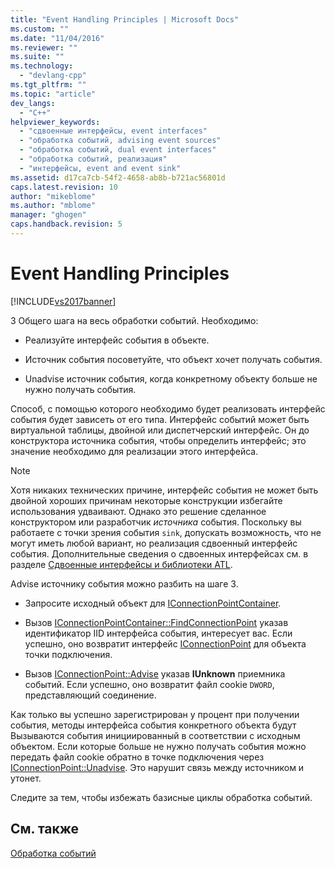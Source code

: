 ```yaml
---
title: "Event Handling Principles | Microsoft Docs"
ms.custom: ""
ms.date: "11/04/2016"
ms.reviewer: ""
ms.suite: ""
ms.technology: 
  - "devlang-cpp"
ms.tgt_pltfrm: ""
ms.topic: "article"
dev_langs: 
  - "C++"
helpviewer_keywords: 
  - "сдвоенные интерфейсы, event interfaces"
  - "обработка событий, advising event sources"
  - "обработка событий, dual event interfaces"
  - "обработка событий, реализация"
  - "интерфейсы, event and event sink"
ms.assetid: d17ca7cb-54f2-4658-ab8b-b721ac56801d
caps.latest.revision: 10
author: "mikeblome"
ms.author: "mblome"
manager: "ghogen"
caps.handback.revision: 5
---
```

# Event Handling Principles
[!INCLUDE[vs2017banner](../assembler/inline/includes/vs2017banner.md)]

3 Общего шага на весь обработки событий.  Необходимо:  
  
-   Реализуйте интерфейс события в объекте.  
  
-   Источник события посоветуйте, что объект хочет получать события.  
  
-   Unadvise источник события, когда конкретному объекту больше не нужно получать события.  
  
 Способ, с помощью которого необходимо будет реализовать интерфейс события будет зависеть от его типа.  Интерфейс событий может быть виртуальной таблицы, двойной или диспетчерский интерфейс.  Он до конструктора источника события, чтобы определить интерфейс; это значение необходимо для реализации этого интерфейса.  
  
> [!NOTE]
>  Хотя никаких технических причине, интерфейс события не может быть двойной хороших причинам некоторые конструкции избегайте использования удваивают.  Однако это решение сделанное конструктором или разработчик *источника* события.  Поскольку вы работаете с точки зрения события `sink`, допускать возможность, что не могут иметь любой вариант, но реализация сдвоенный интерфейс события.  Дополнительные сведения о сдвоенных интерфейсах см. в разделе [Сдвоенные интерфейсы и библиотеки ATL](../atl/dual-interfaces-and-atl.md).  
  
 Advise источнику события можно разбить на шаге 3.  
  
-   Запросите исходный объект для [IConnectionPointContainer](http://msdn.microsoft.com/library/windows/desktop/ms683857).  
  
-   Вызов [IConnectionPointContainer::FindConnectionPoint](http://msdn.microsoft.com/library/windows/desktop/ms692476) указав идентификатор IID интерфейса события, интересует вас.  Если успешно, оно возвратит интерфейс [IConnectionPoint](http://msdn.microsoft.com/library/windows/desktop/ms694318) для объекта точки подключения.  
  
-   Вызов [IConnectionPoint::Advise](http://msdn.microsoft.com/library/windows/desktop/ms678815) указав **IUnknown** приемника событий.  Если успешно, оно возвратит файл cookie `DWORD`, представляющий соединение.  
  
 Как только вы успешно зарегистрирован у процент при получении события, методы интерфейса события конкретного объекта будут Вызываются события инициированный в соответствии с исходным объектом.  Если которые больше не нужно получать события можно передать файл cookie обратно в точке подключения через [IConnectionPoint::Unadvise](http://msdn.microsoft.com/library/windows/desktop/ms686608).  Это нарушит связь между источником и утонет.  
  
 Следите за тем, чтобы избежать базисные циклы обработка событий.  
  
## См. также  
 [Обработка событий](../Topic/Event%20Handling%20and%20ATL.md)